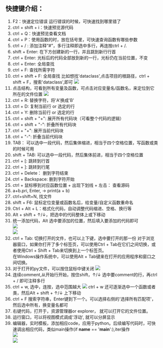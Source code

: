 ## 快捷键介绍：

1. F2：快速定位错误  运行错误的时候，可快速找到哪里错了
2. ctrl + shift + i：快速预览源代码  
3. ctrl + Q：快速预览查看文档  
4. ctrl + P：使用函数的时，放在括号里，可快速查询函数有哪些参数
5. ctrl + / : 添加注释“#”，多行注释即选中多行，再连按ctrl + /.
6. shift + Enter: 在下方创建新的一行，并且跳到新行行首
7. ctrl + Enter: 光标后的代码全部放到新的一行，光标仍在当前位置，不变
8. ctrl + Enter: 全局查找
9. ctrl + F: 查找所需字符
10. ctrl + shift + F: 全局查找
比如想找'dataclass',点击项目的根路径，ctrl + shift + F，搜索'dataclass',即可
![](https://s3.bmp.ovh/imgs/2025/04/13/09040c99a9c00559.png)
11. 点击结构，可看到所有变量及函数，可点击对应变量名/函数名，来定位到它所在的文件位置
![](https://s3.bmp.ovh/imgs/2025/04/13/491fef7f0773122f.png)    
12. ctrl + R: 替换字符，将'A'换成'B'
13. ctrl + D: 复制当前行 or 选定的行
14. ctrl + Y: 删除当前行 or 选定的行
15. ctrl + shift + "+": 展开所有代码块（可看整个代码的逻辑）
16. ctrl + shift + "-": 折叠所有代码块
17. ctrl + "+": 展开当前代码块
18. ctrl + "-": 折叠当前代码块
19. TAB： 可以选中一段代码，然后集体缩进，相当于四个空格位置，写函数或类的时候可用
20. shift + TAB: 可以选中一段代码，然后集体前进，相当于四个空格位置
21. ctrl + \[: 跳转到行首
22. ctrl + ]: 跳转到行尾
23. ctrl + Delete： 删到字符结束
24. ctrl + Backspace: 删到字符开始
25. ctrl + 鼠标移到对应函数位置 + 出现下划线 + 左击： 查看源码
26. a+b.pri, Enter,  -> print(a + b)
27. ctrl+shift+N, 找文件
28. shift + F6: 鼠标定位变量或函数名后，给变量/自定义函数重命名
29. Ctrl + Alt + L：格式化代码，自动调整代码缩进、空格、换行等
30. Alt + shift + ↑/↓，把选中的代码整体上或下移动
31. 统一添加代码，Alt 选中要添加的位置，然后填入要添加的代码即可  
![](https://s3.bmp.ovh/imgs/2025/04/13/cbfe8d3022d5eed2.png)  
![](https://s3.bmp.ovh/imgs/2025/04/13/e6d9e406ce64824d.png)  
32. ctrl + Tab: 切换打开的文件，也可以上下键，选中要打开的那一份
对于浏览器窗口，如果你打开了多个标签页，可以使用Ctrl + Tab在它们之间切换，或者使用Ctrl + Shift + Tab来切换到上一个标签页。  
在Windows操作系统中，可以使用Alt + Tab键来在打开的应用程序和窗口之间切换。  
33. 对于打开的py文件，可以按住鼠标中键关闭
![](https://s3.bmp.ovh/imgs/2025/04/13/1cb63c3dfd8a145e.png)
34. 连续comment,从开始行开始，按住shift，↑/↓ 选中要comment的行，再ctrl + / 即可注释多行
35. ctrl + w, 选中，连按，选中范围越大
![](https://s3.bmp.ovh/imgs/2025/04/13/2afd52dafcbd0b05.png)
ctrl + w 还可逐渐选中一个函数或者类，然后Alt + shift + ↑/↓ 上下移动   
36. ctrl + F 搜索字符串，Enter键到下一个。可以选择右侧的'选择所有匹配项'，然后选中所有，换变量名都可
37. 右键代码，打开于，资源管理器or explorer， 就可以打开它的文件位置。
38. 运行窗口，可以将视图模式调成'浮动', 就可以分屏显示
39. 编辑器，实时模板，添加相应code，应用于python。后续编写代码时，可快速调出相应代码，类似main操作(if __name__ == '__main__':),iter操作  
![](https://s3.bmp.ovh/imgs/2025/04/13/9cbc29aa7733646f.png)  
![](https://s3.bmp.ovh/imgs/2025/04/13/7761ec4b49b2b718.png)


